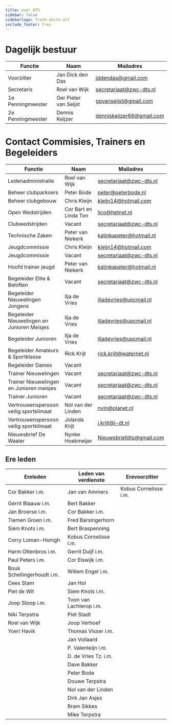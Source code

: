 ```yaml
---
title: over DTS
sidebar: false
sidebarlogo: fresh-white-alt
include_footer: treu
---
```

# Dagelijk bestuur

| Functie           | Naam                  | Mailadres                 |
| ----------------- | --------------------- | ------------------------- |
| Voorzitter        | Jan Dick den Das      | jddendas@gmail.com        |
| Secretaris        | Roel van Wijk         | secretariaat@zwc-dts.nl   |
| 1e Penningmeester | Ger Pieter van Seijst | gpvanseijst@gmail.com     |
| 2e Penningmeester | Dennis Keijzer        | denniskeijzer66@gmail.com |

# Contact Commisies, Trainers en Begeleiders

| Functie                                     | Naam                  | Mailadres                |
| ------------------------------------------- | --------------------- | ------------------------ |
| Ledenadministratie                          | Roel van Wijk         | secretariaat@zwc-dts.nl  |
| Beheer clubparkoers                         | Peter Bode            | peter@peterbode.nl       |
| Beheer clubgebouw                           | Chris Kleijn          | kleijn14@hotmail.com     |
| Open Wedstrijden                            | Cor Bart en Linda Ton | lico@hetnet.nl           |
| Clubwedstrijden                             | Vacant                | secretariaat@zwc-dts.nl  |
| Technische Zaken                            | Peter van Niekerk     | katinkapeter@hotmail.nl  |
| Jeugdcommissie                              | Chris Kleijn          | kleijn14@hotmail.com     |
| Jeugdcommissie                              | Vacant                | secretariaat@zwc-dts.nl  |
| Hoofd trainer jeugd                         | Peter van Niekerk     | katinkapeter@hotmail.nl  |
| Begeleider Elite & Beloften                 | Vacant                | secretariaat@zwc-dts.nl  |
| Begeleider Nieuwelingen Jongens             | Ilja de Vries         | iljadevries@upcmail.nl   |
| Begeleider Nieuwelingen en Junioren Meisjes | Ilja de Vries         | iljadevries@upcmail.nl   |
| Begeleider Junioren                         | Ilja de Vries         | iljadevries@upcmail.nl   |
| Begeleider Amateurs & Sportklasse           | Rick Krijt            | rick.krijt@waternet.nl   |
| Begeleider Dames                            | Vacant                |                          |
| Trainer Nieuwelingen                        | Vacant                | secretariaat@zwc-dts.nl  |
| Trainer Nieuwelingen en Junioren meisjes    | Vacant                | secretariaat@zwc-dts.nl  |
| Trainer Junioren                            | Vacant                | secretariaat@zwc-dts.nl  |
| Vertrouwenspersoon veilig sportklimaat      | Nol van der Linden    | nvln@planet.nl           |
| Vertrouwenspersoon veilig sportklimaat      | Jolanda Krijt         | j.krijt@i-dt.nl          |
| Nieuwsbrief De Waaier                       | Nynke Hoekmeijer      | Nieuwsbriefdts@gmail.com |

## Ere leden

| Ereleden                   | Leden van verdienste    | Erevoorzitter         |
| -------------------------- | ----------------------- | --------------------- |
| Cor Bakker i.m.            | Jan van Ammers          | Kobus Cornelisse i.m. |
| Gerrit Blaauw i.m.         | Bert Bakker             |                       |
| Jan Broerse i.m.           | Cor Bakker i.m.         |                       |
| Tiemen Groen i.m.          | Fred Barsingerhorn      |                       |
| Siem Knots i.m.            | Bert Braspenning        |                       |
| Corry Loman-Honigh         | Kobus Cornelisse i.m.   |                       |
| Harm Ottenbros i.m.        | Gerrit Duijf i.m.       |                       |
| Paul Peters i.m.           | Cor Elswijk i.m.        |                       |
| Bouk Schellingerhoudt i.m. | Willem Engel i.m.       |                       |
| Cees Stam                  | Jan Hol                 |                       |
| Piet de Wit                | Siem Knots i.m.         |                       |
| Joop Stoop i.m.            | Toon van Lachterop i.m. |                       |
| Niki Terpstra              | Piet Stadt              |                       |
| Roel van Wijk              | Joop Verhoef            |                       |
| Yoeri Havik                | Thomas Visser i.m.      |                       |
|                            | Jan Vollaard            |                       |
|                            | P. Valenteijn i.m.      |                       |
|                            | D. de Vries Tz. i.m.    |                       |
|                            | Dave Bakker             |                       |
|                            | Peter Bode              |                       |
|                            | Douwe Terpstra          |                       |
|                            | Nol van der Linden      |                       |
|                            | Dirk Jan Asjes          |                       |
|                            | Bram Sikkes             |                       |
|                            | Mike Terpstra           |                       |
